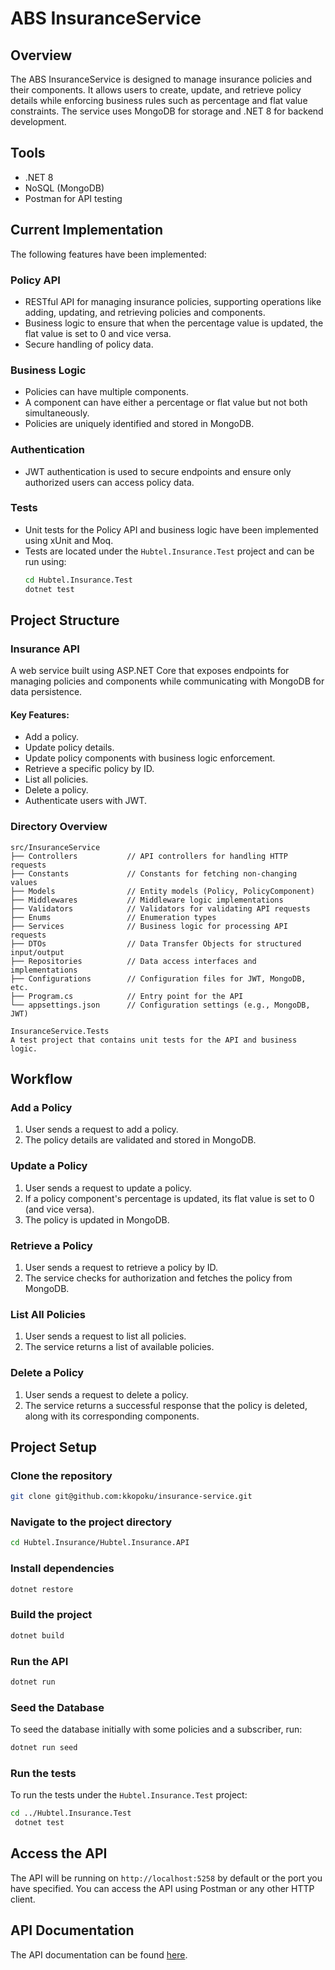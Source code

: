 # ABS InsuranceService

## Overview
The ABS InsuranceService is designed to manage insurance policies and their components. It allows users to create, update, and retrieve policy details while enforcing business rules such as percentage and flat value constraints. The service uses MongoDB for storage and .NET 8 for backend development.

## Tools
- .NET 8
- NoSQL (MongoDB)
- Postman for API testing

## Current Implementation
The following features have been implemented:

### Policy API
- RESTful API for managing insurance policies, supporting operations like adding, updating, and retrieving policies and components.
- Business logic to ensure that when the percentage value is updated, the flat value is set to 0 and vice versa.
- Secure handling of policy data.

### Business Logic
- Policies can have multiple components.
- A component can have either a percentage or flat value but not both simultaneously.
- Policies are uniquely identified and stored in MongoDB.

### Authentication
- JWT authentication is used to secure endpoints and ensure only authorized users can access policy data.

### Tests
- Unit tests for the Policy API and business logic have been implemented using xUnit and Moq.
- Tests are located under the `Hubtel.Insurance.Test` project and can be run using:
  ```sh
  cd Hubtel.Insurance.Test
  dotnet test
  ```

## Project Structure
### Insurance API
A web service built using ASP.NET Core that exposes endpoints for managing policies and components while communicating with MongoDB for data persistence.

#### Key Features:
- Add a policy.
- Update policy details.
- Update policy components with business logic enforcement.
- Retrieve a specific policy by ID.
- List all policies.
- Delete a policy.
- Authenticate users with JWT.

### Directory Overview
```
src/InsuranceService
├── Controllers           // API controllers for handling HTTP requests
├── Constants             // Constants for fetching non-changing values
├── Models                // Entity models (Policy, PolicyComponent)
├── Middlewares           // Middleware logic implementations
├── Validators            // Validators for validating API requests
├── Enums                 // Enumeration types
├── Services              // Business logic for processing API requests
├── DTOs                  // Data Transfer Objects for structured input/output
├── Repositories          // Data access interfaces and implementations
├── Configurations        // Configuration files for JWT, MongoDB, etc.
├── Program.cs            // Entry point for the API
└── appsettings.json      // Configuration settings (e.g., MongoDB, JWT)

InsuranceService.Tests
A test project that contains unit tests for the API and business logic.
```

## Workflow
### Add a Policy
1. User sends a request to add a policy.
2. The policy details are validated and stored in MongoDB.

### Update a Policy
1. User sends a request to update a policy.
2. If a policy component's percentage is updated, its flat value is set to 0 (and vice versa).
3. The policy is updated in MongoDB.

### Retrieve a Policy
1. User sends a request to retrieve a policy by ID.
2. The service checks for authorization and fetches the policy from MongoDB.

### List All Policies
1. User sends a request to list all policies.
2. The service returns a list of available policies.

### Delete a Policy
1. User sends a request to delete a policy.
2. The service returns a successful response that the policy is deleted, along with its corresponding components.

## Project Setup
### Clone the repository
```sh
git clone git@github.com:kkopoku/insurance-service.git
```

### Navigate to the project directory
```sh
cd Hubtel.Insurance/Hubtel.Insurance.API
```

### Install dependencies
```sh
dotnet restore
```

### Build the project
```sh
dotnet build
```

### Run the API
```sh
dotnet run
```

### Seed the Database
To seed the database initially with some policies and a subscriber, run:
```sh
dotnet run seed
```

### Run the tests
To run the tests under the `Hubtel.Insurance.Test` project:
```sh
cd ../Hubtel.Insurance.Test
 dotnet test
```

## Access the API
The API will be running on `http://localhost:5258` by default or the port you have specified. You can access the API using Postman or any other HTTP client.

## API Documentation
The API documentation can be found [here](https://documenter.getpostman.com/view/23488284/2sAYdoGTev).